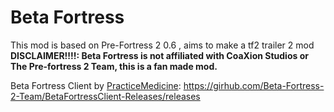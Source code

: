 # Beta Fortress
This mod is based on Pre-Fortress 2 0.6 , aims to make a tf2 trailer 2 mod 
**DISCLAIMER!!!!: Beta Fortress is not affiliated with CoaXion Studios or The Pre-fortress 2 Team, this is a fan made mod.**

Beta Fortress Client by [PracticeMedicine](https://github.com/PracticeMedicine03): https://girhub.com/Beta-Fortress-2-Team/BetaFortressClient-Releases/releases
